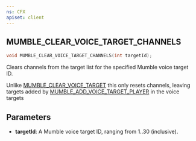 ```yaml
---
ns: CFX
apiset: client
---
```

## MUMBLE_CLEAR_VOICE_TARGET_CHANNELS

```c
void MUMBLE_CLEAR_VOICE_TARGET_CHANNELS(int targetId);
```

Clears channels from the target list for the specified Mumble voice target ID.

Unlike [MUMBLE_CLEAR_VOICE_TARGET](#_0x8555DCBA) this only resets channels, leaving targets added by [MUMBLE_ADD_VOICE_TARGET_PLAYER](#_0x32C5355A) in the voice targets

## Parameters
* **targetId**: A Mumble voice target ID, ranging from 1..30 (inclusive).
